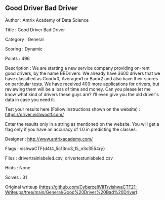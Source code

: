 ## Good Driver Bad Driver

Author : Antrix Academy of Data Science

Title : Good Driver Bad Driver

Category : General

Scoring : Dynamic

Points : 496

Description : We are starting a new service company providing on-rent good
drivers, by the name BBDrivers. We already have 3600 drivers that we have
classified as Good=0, Average=1 or Bad=2 and also have their scores on
particular tests. We have received 400 more applications for drivers, but
reviewing them will be a loss of time and money. Can you please let me know
what kind of drivers these guys are? I'll even give you the old driver's data
in case you need it.

Test your results here (Follow instructions shown on the website) :
https://driver.vishwactf.com/  
  
Enter the results only in a string as mentioned on the website. You will get a
flag only if you have an accuracy of 1.0 in predicting the classes.

Designer : http://www.antrixacademy.com/

Flags : vishwaCTF{d4t4_5c13nc3_15_n3c3554ry}

Files : drivertrainlabeled.csv, drivertestunlabeled.csv

Hints : None

Solves : 31

Original writeup
(https://github.com/CybercellVIIT/vishwaCTF21-Writeups/tree/main/General/Good%20Driver%20Bad%20Driver).